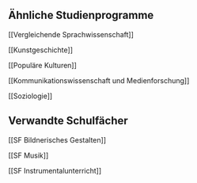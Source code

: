 ## Ähnliche Studienprogramme
[[Vergleichende Sprachwissenschaft]]

[[Kunstgeschichte]]

[[Populäre Kulturen]]

[[Kommunikationswissenschaft und Medienforschung]]

[[Soziologie]]
## Verwandte Schulfächer
[[SF Bildnerisches Gestalten]]

[[SF Musik]]

[[SF Instrumentalunterricht]]